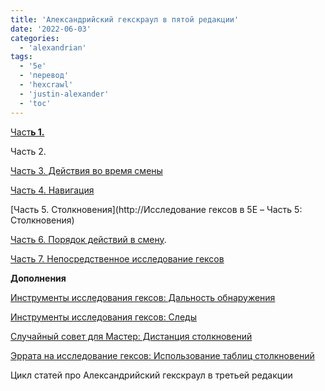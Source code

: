 ```yaml
---
title: 'Александрийский гекскраул в пятой редакции'
date: '2022-06-03'
categories:
  - 'alexandrian'
tags:
  - '5e'
  - 'перевод'
  - 'hexcrawl'
  - 'justin-alexander'
  - 'toc'
---
```


[Част**ь 1.**](https://cyborgsandmages.com/translations/%d0%98%d1%81%d1%81%d0%bb%d0%b5%d0%b4%d0%be%d0%b2%d0%b0%d0%bd%d0%b8%d0%b5-%d0%b3%d0%b5%d0%ba%d1%81%d0%be%d0%b2-%d0%b2-5e/)

Часть 2.

[Часть 3. Действия во время смены](https://cyborgsandmages.com/translations/%d0%98%d1%81%d1%81%d0%bb%d0%b5%d0%b4%d0%be%d0%b2%d0%b0%d0%bd%d0%b8%d0%b5-%d0%b3%d0%b5%d0%ba%d1%81%d0%be%d0%b2-%d0%b2-5e-%d0%a7%d0%b0%d1%81%d1%82%d1%8c-3-%d0%94%d0%b5%d0%b9%d1%81%d1%82%d0%b2/)

[Часть 4. Навигация](https://cyborgsandmages.com/translations/%d0%98%d1%81%d1%81%d0%bb%d0%b5%d0%b4%d0%be%d0%b2%d0%b0%d0%bd%d0%b8%d0%b5-%d0%b3%d0%b5%d0%ba%d1%81%d0%be%d0%b2-%d0%b2-5e-%d0%a7%d0%b0%d1%81%d1%82%d1%8c-4-%d0%9d%d0%b0%d0%b2%d0%b8%d0%b3%d0%b0/)

[Часть 5. Столкновения](http://Исследование гексов в 5E – Часть 5: Столкновения)

[Часть 6. Порядок действий в смену](https://cyborgsandmages.com/translations/%d0%98%d1%81%d1%81%d0%bb%d0%b5%d0%b4%d0%be%d0%b2%d0%b0%d0%bd%d0%b8%d0%b5-%d0%b3%d0%b5%d0%ba%d1%81%d0%be%d0%b2-%d0%b2-5e-%d0%a7%d0%b0%d1%81%d1%82%d1%8c-6-%d0%9f%d0%be%d1%80%d1%8f%d0%b4%d0%be/).

[Часть 7. Непосредственное исследование гексов](https://cyborgsandmages.com/translations/translations-other/%d0%9f%d0%b5%d1%80%d0%b5%d0%b2%d0%be%d0%b4-%d0%98%d1%81%d1%81%d0%bb%d0%b5%d0%b4%d0%be%d0%b2%d0%b0%d0%bd%d0%b8%d0%b5-%d0%b3%d0%b5%d0%ba%d1%81%d0%be%d0%b2-%d0%b2-5e-%d0%a7%d0%b0%d1%81%d1%82/)

**Дополнения**

[Инструменты исследования гексов: Дальность обнаружения](https://cyborgsandmages.com/translations/%d0%98%d0%bd%d1%81%d1%82%d1%80%d1%83%d0%bc%d0%b5%d0%bd%d1%82%d1%8b-%d0%b8%d1%81%d1%81%d0%bb%d0%b5%d0%b4%d0%be%d0%b2%d0%b0%d0%bd%d0%b8%d1%8f-%d0%b3%d0%b5%d0%ba%d1%81%d0%be%d0%b2-%d0%94%d0%b0%d0%bb/)

[Инструменты исследования гексов: Следы](https://cyborgsandmages.com/translations/%d0%98%d0%bd%d1%81%d1%82%d1%80%d1%83%d0%bc%d0%b5%d0%bd%d1%82%d1%8b-%d0%b8%d1%81%d1%81%d0%bb%d0%b5%d0%b4%d0%be%d0%b2%d0%b0%d0%bd%d0%b8%d1%8f-%d0%b3%d0%b5%d0%ba%d1%81%d0%be%d0%b2-%d0%a1%d0%bb%d0%b5/)

[Случайный совет для Мастер: Дистанция столкновений](https://cyborgsandmages.com/translations/%d0%a1%d0%bb%d1%83%d1%87%d0%b0%d0%b9%d0%bd%d1%8b%d0%b9-%d1%81%d0%be%d0%b2%d0%b5%d1%82-%d0%b4%d0%bb%d1%8f-%d0%9c%d0%b0%d1%81%d1%82%d0%b5%d1%80-%d0%94%d0%b8%d1%81%d1%82%d0%b0%d0%bd%d1%86%d0%b8%d1%8f/)

[Эррата на исследование гексов: Использование таблиц столкновений](https://cyborgsandmages.com/translations/%d0%ad%d1%80%d1%80%d0%b0%d1%82%d0%b0-%d0%bd%d0%b0-%d0%b8%d1%81%d1%81%d0%bb%d0%b5%d0%b4%d0%be%d0%b2%d0%b0%d0%bd%d0%b8%d0%b5-%d0%b3%d0%b5%d0%ba%d1%81%d0%be%d0%b2-%d0%98%d1%81%d0%bf%d0%be%d0%bb%d1%8c/)

Цикл статей про Александрийский гекскраул в третьей редакции
